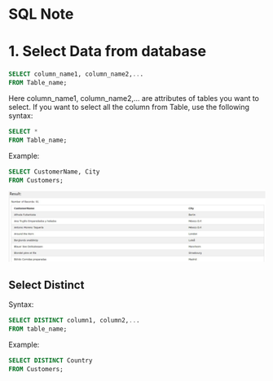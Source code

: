 # SQL Note

# 1. Select Data from database

```sql
SELECT column_name1, column_name2,...
FROM Table_name;
```

Here column_name1, column_name2,... are attributes of tables you want to select. 
If you want to select all the column from Table, use the following syntax:

```sql
SELECT * 
FROM Table_name;
```

Example: 
```sql
SELECT CustomerName, City 
FROM Customers;
```

![](select.JPG)

## Select Distinct

Syntax:
```sql
SELECT DISTINCT column1, column2,...
FROM table_name;
```

Example:
```sql
SELECT DISTINCT Country
FROM Customers;
```

